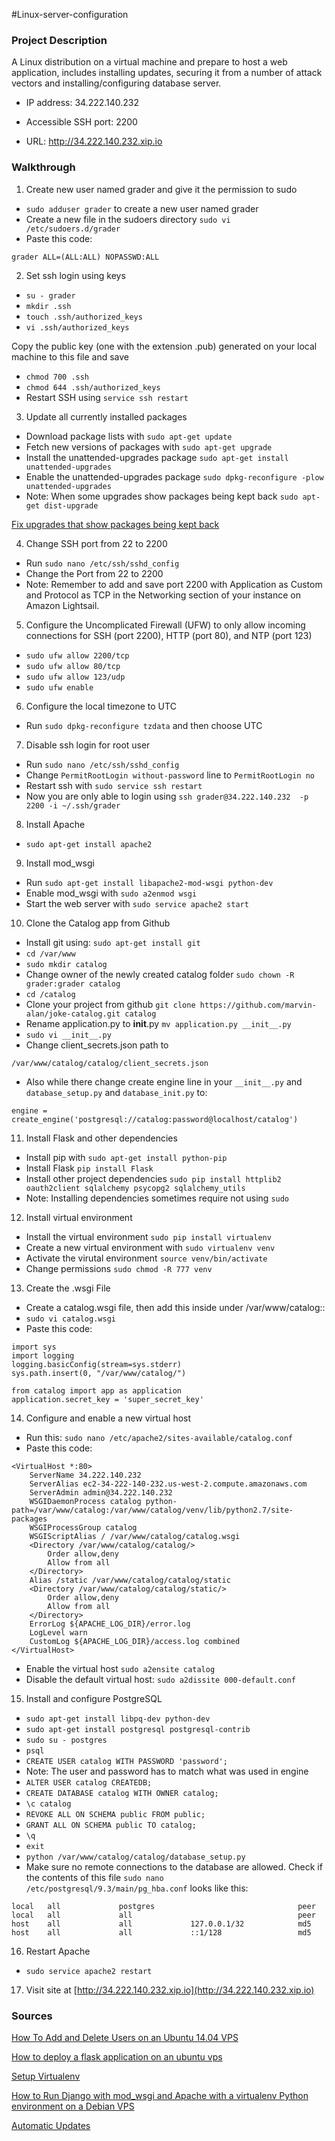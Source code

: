 #Linux-server-configuration

### Project Description

A Linux distribution on a virtual machine and prepare to host a web application, includes installing updates, securing it from a number of attack vectors and installing/configuring database server.

- IP address: 34.222.140.232

- Accessible SSH port: 2200

- URL: http://34.222.140.232.xip.io

### Walkthrough

1. Create new user named grader and give it the permission to sudo
  - `sudo adduser grader` to create a new user named grader
  - Create a new file in the sudoers directory `sudo vi /etc/sudoers.d/grader`
  - Paste this code:
  ```
  grader ALL=(ALL:ALL) NOPASSWD:ALL
  ```

2. Set ssh login using keys

  - `su - grader`
  - `mkdir .ssh`
  - `touch .ssh/authorized_keys`
  - `vi .ssh/authorized_keys`

  Copy the public key (one with the extension .pub) generated on your local machine to this file and save

  - `chmod 700 .ssh`
  - `chmod 644 .ssh/authorized_keys`
  - Restart SSH using `service ssh restart`

3. Update all currently installed packages
  - Download package lists with `sudo apt-get update`
  - Fetch new versions of packages with `sudo apt-get upgrade`
  - Install the unattended-upgrades package `sudo apt-get install unattended-upgrades`
  - Enable the unattended-upgrades package `sudo dpkg-reconfigure -plow unattended-upgrades`
  - Note: When some upgrades show packages being kept back `sudo apt-get dist-upgrade`

[Fix upgrades that show packages being kept back](https://debian-administration.org/article/69/Some_upgrades_show_packages_being_kept_back)

4. Change SSH port from 22 to 2200
  - Run `sudo nano /etc/ssh/sshd_config`
  - Change the Port from 22 to 2200
  - Note: Remember to add and save port 2200 with Application as Custom and Protocol as TCP in the Networking section of your instance on Amazon Lightsail.
  
5. Configure the Uncomplicated Firewall (UFW) to only allow incoming connections for SSH (port 2200), HTTP (port 80), and NTP (port 123)

  - `sudo ufw allow 2200/tcp`
  - `sudo ufw allow 80/tcp`
  - `sudo ufw allow 123/udp`
  - `sudo ufw enable`

6. Configure the local timezone to UTC
  - Run `sudo dpkg-reconfigure tzdata` and then choose UTC
 
7. Disable ssh login for root user
  - Run `sudo nano /etc/ssh/sshd_config`
  - Change `PermitRootLogin without-password` line to `PermitRootLogin no`
  - Restart ssh with `sudo service ssh restart`
  - Now you are only able to login using `ssh grader@34.222.140.232  -p 2200 -i ~/.ssh/grader`
 
8. Install Apache
  - `sudo apt-get install apache2`

9. Install mod_wsgi
  - Run `sudo apt-get install libapache2-mod-wsgi python-dev`
  - Enable mod_wsgi with `sudo a2enmod wsgi`
  - Start the web server with `sudo service apache2 start`

  
10. Clone the Catalog app from Github
  - Install git using: `sudo apt-get install git`
  - `cd /var/www`
  - `sudo mkdir catalog`
  - Change owner of the newly created catalog folder `sudo chown -R grader:grader catalog`
  - `cd /catalog`
  - Clone your project from github `git clone https://github.com/marvin-alan/joke-catalog.git catalog`
  - Rename application.py to __init__.py `mv application.py __init__.py`
  - `sudo vi __init__.py`
  - Change client_secrets.json path to 
  ```
  /var/www/catalog/catalog/client_secrets.json
  ```
 - Also while there change create engine line in your `__init__.py` and `database_setup.py` and `database_init.py` to:
  ``` 
  engine = create_engine('postgresql://catalog:password@localhost/catalog')
  ```

11. Install Flask and other dependencies
  - Install pip with `sudo apt-get install python-pip`
  - Install Flask `pip install Flask`
  - Install other project dependencies `sudo pip install httplib2 oauth2client sqlalchemy psycopg2 sqlalchemy_utils`
  - Note: Installing dependencies sometimes require not using `sudo`

12. Install virtual environment
  - Install the virtual environment `sudo pip install virtualenv`
  - Create a new virtual environment with `sudo virtualenv venv`
  - Activate the virutal environment `source venv/bin/activate`
  - Change permissions `sudo chmod -R 777 venv`

13. Create the .wsgi File
  - Create a catalog.wsgi file, then add this inside under /var/www/catalog::
  - `sudo vi catalog.wsgi`
  - Paste this code: 
  ```
  import sys
  import logging
  logging.basicConfig(stream=sys.stderr)
  sys.path.insert(0, "/var/www/catalog/")
  
  from catalog import app as application
  application.secret_key = 'super_secret_key'
  ```
14. Configure and enable a new virtual host
  - Run this: `sudo nano /etc/apache2/sites-available/catalog.conf`
  - Paste this code: 
  ```
  <VirtualHost *:80>
      ServerName 34.222.140.232
      ServerAlias ec2-34-222-140-232.us-west-2.compute.amazonaws.com
      ServerAdmin admin@34.222.140.232
      WSGIDaemonProcess catalog python-path=/var/www/catalog:/var/www/catalog/venv/lib/python2.7/site-packages
      WSGIProcessGroup catalog
      WSGIScriptAlias / /var/www/catalog/catalog.wsgi
      <Directory /var/www/catalog/catalog/>
          Order allow,deny
          Allow from all
      </Directory>
      Alias /static /var/www/catalog/catalog/static
      <Directory /var/www/catalog/catalog/static/>
          Order allow,deny
          Allow from all
      </Directory>
      ErrorLog ${APACHE_LOG_DIR}/error.log
      LogLevel warn
      CustomLog ${APACHE_LOG_DIR}/access.log combined
  </VirtualHost>
  ```
  - Enable the virtual host `sudo a2ensite catalog`
  - Disable the default virtual host: `sudo a2dissite 000-default.conf`

15. Install and configure PostgreSQL
  - `sudo apt-get install libpq-dev python-dev`
  - `sudo apt-get install postgresql postgresql-contrib`
  - `sudo su - postgres`
  - `psql`
  - `CREATE USER catalog WITH PASSWORD 'password';` 
  - Note: The user and password has to match what was used in engine
  - `ALTER USER catalog CREATEDB;`
  - `CREATE DATABASE catalog WITH OWNER catalog;`
  - `\c catalog`
  - `REVOKE ALL ON SCHEMA public FROM public;`
  - `GRANT ALL ON SCHEMA public TO catalog;`
  - `\q`
  - `exit`
  - `python /var/www/catalog/catalog/database_setup.py`
  - Make sure no remote connections to the database are allowed. Check if the contents of this file `sudo nano /etc/postgresql/9.3/main/pg_hba.conf` looks like this:
  ```
  local   all             postgres                                peer
  local   all             all                                     peer
  host    all             all             127.0.0.1/32            md5
  host    all             all             ::1/128                 md5
  ```
  
16. Restart Apache 
  - `sudo service apache2 restart`
  
17. Visit site at [http://34.222.140.232.xip.io](http://34.222.140.232.xip.io)

### Sources


[How To Add and Delete Users on an Ubuntu 14.04 VPS](https://www.digitalocean.com/community/tutorials/how-to-add-and-delete-users-on-an-ubuntu-14-04-vps)

[How to deploy a flask application on an ubuntu vps](https://www.digitalocean.com/community/tutorials/how-to-deploy-a-flask-application-on-an-ubuntu-vps)

[Setup Virtualenv](http://flask.pocoo.org/docs/0.12/installation/)

[How to Run Django with mod_wsgi and Apache with a virtualenv Python environment on a Debian VPS](https://www.digitalocean.com/community/tutorials/how-to-run-django-with-mod_wsgi-and-apache-with-a-virtualenv-python-environment-on-a-debian-vps)


[Automatic Updates](https://help.ubuntu.com/lts/serverguide/automatic-updates.html)

